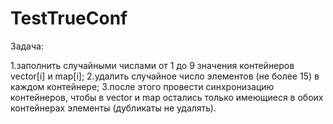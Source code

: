 # TestTrueConf

Задача:

1.заполнить случайными числами от 1 до 9 значения контейнеров vector[i] и map[i];
2.удалить случайное число элементов (не более 15) в каждом контейнере;
3.после этого провести синхронизацию контейнеров, чтобы в vector и map остались только имеющиеся в обоих контейнерах элементы (дубликаты не удалять).
